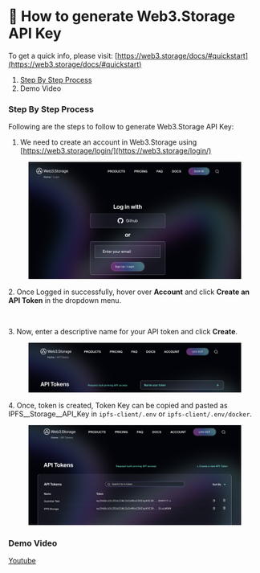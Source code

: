 # 🔨 How to generate Web3.Storage API Key

To get a quick info, please visit: [https://web3.storage/docs/#quickstart](https://web3.storage/docs/#quickstart)

1. [Step By Step Process](how-to-generate-web3.storage-api-key.md#step-by-step-process)
2. Demo Video

### Step By Step Process

Following are the steps to follow to generate Web3.Storage API Key:

1. We need to create an account in Web3.Storage using [https://web3.storage/login/](https://web3.storage/login/)

<figure><img src="../../../.gitbook/assets/image (16) (4).png" alt=""><figcaption></figcaption></figure>

2\. Once Logged in successfully, hover over **Account** and click **Create an API Token** in the dropdown menu.

<figure><img src="../../../.gitbook/assets/image (19) (2).png" alt=""><figcaption></figcaption></figure>

3\. Now, enter a descriptive name for your API token and click **Create**.

<figure><img src="../../../.gitbook/assets/image (5) (8).png" alt=""><figcaption></figcaption></figure>

4\. Once, token is created, Token Key can be copied and pasted as IPFS\_\_Storage\_\_API\_Key in `ipfs-client/.env` or `ipfs-client/.env/docker`.

<figure><img src="../../../.gitbook/assets/image (11) (5).png" alt=""><figcaption></figcaption></figure>

### Demo Video

[Youtube](https://www.youtube.com/watch?v=JhfbHXRDSYU\&list=PLnld0e1pwLhqdR0F9dusqILDww6uZywwR\&index=6)
